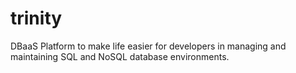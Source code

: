 # trinity
DBaaS Platform to make life easier for developers in managing and maintaining SQL and NoSQL database environments.
